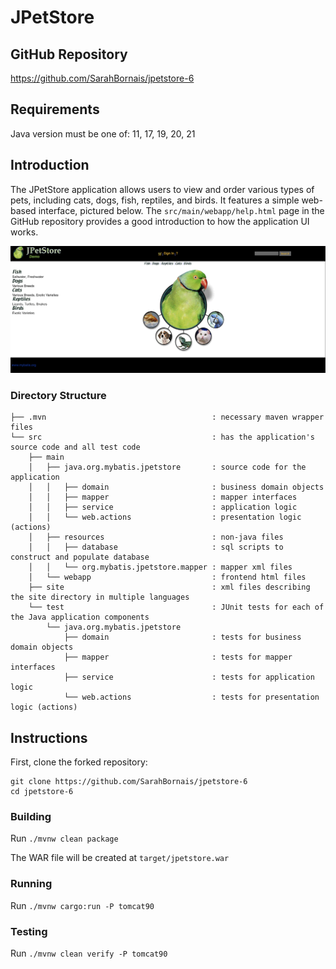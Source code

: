 # JPetStore

## GitHub Repository

https://github.com/SarahBornais/jpetstore-6

## Requirements

Java version must be one of: 11, 17, 19, 20, 21

## Introduction

The JPetStore application allows users to view and order various types of pets, including cats, dogs, fish, reptiles, and birds. It features a simple web-based interface, pictured below. The `src/main/webapp/help.html` page in the GitHub repository provides a good introduction to how the application UI works.

![image](../images/JPetStore.png)

### Directory Structure

```
├── .mvn                                     : necessary maven wrapper files
└── src                                      : has the application's source code and all test code
    ├── main
    │   ├── java.org.mybatis.jpetstore       : source code for the application
    │   │   ├── domain                       : business domain objects
    │   │   ├── mapper                       : mapper interfaces
    │   │   ├── service                      : application logic
    │   │   └── web.actions                  : presentation logic (actions)
    │   ├── resources                        : non-java files
    │   │   ├── database                     : sql scripts to construct and populate database
    │   │   └── org.mybatis.jpetstore.mapper : mapper xml files
    │   └── webapp                           : frontend html files
    ├── site                                 : xml files describing the site directory in multiple languages
    └── test                                 : JUnit tests for each of the Java application components
        └── java.org.mybatis.jpetstore
            ├── domain                       : tests for business domain objects
            ├── mapper                       : tests for mapper interfaces
            ├── service                      : tests for application logic
            └── web.actions                  : tests for presentation logic (actions)
```

## Instructions

First, clone the forked repository:

```
git clone https://github.com/SarahBornais/jpetstore-6
cd jpetstore-6
```

### Building

Run `./mvnw clean package`

The WAR file will be created at `target/jpetstore.war`

### Running

Run `./mvnw cargo:run -P tomcat90`

### Testing

Run `./mvnw clean verify -P tomcat90`